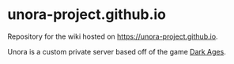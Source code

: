 # unora-project.github.io

Repository for the wiki hosted on https://unora-project.github.io.

Unora is a custom private server based off of the game [Dark Ages](https://en.wikipedia.org/wiki/Dark_Ages_(1999_video_game)).
